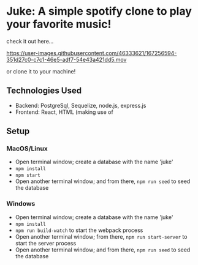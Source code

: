 # Juke: A simple spotify clone to play your favorite music!

check it out here... 

https://user-images.githubusercontent.com/46333621/167256594-351d27c0-c7c1-46e5-adf7-54e43a421dd5.mov

or clone it to your machine! 

Technologies Used
------
- Backend: PostgreSql, Sequelize, node.js, express.js
- Frontend: React, HTML (making use of  <audio> element), Javascript, CSS


## Setup

### MacOS/Linux

- Open terminal window; create a database with the name 'juke'
- `npm install`
- `npm start`
- Open another terminal window; and from there, `npm run seed` to seed the database

### Windows

- Open terminal window; create a database with the name 'juke'
- `npm install`
- `npm run build-watch` to start the webpack process
- Open another terminal window; from there, `npm run start-server` to start the server process
- Open another terminal window; and from there, `npm run seed` to seed the database
